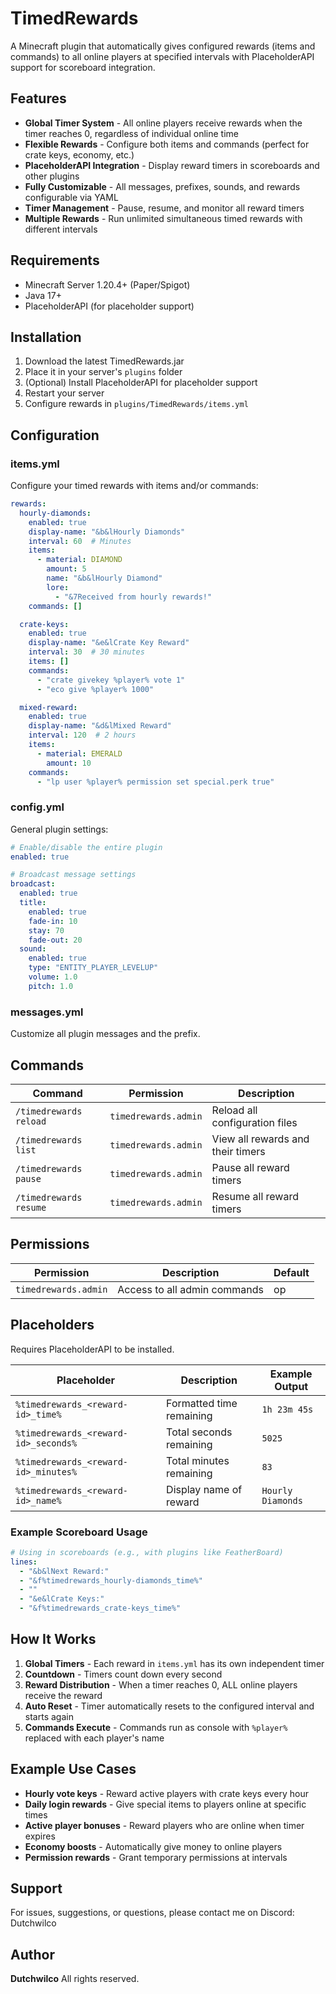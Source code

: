# TimedRewards

A Minecraft plugin that automatically gives configured rewards (items and commands) to all online players at specified intervals with PlaceholderAPI support for scoreboard integration.

## Features

- **Global Timer System** - All online players receive rewards when the timer reaches 0, regardless of individual online time
- **Flexible Rewards** - Configure both items and commands (perfect for crate keys, economy, etc.)
- **PlaceholderAPI Integration** - Display reward timers in scoreboards and other plugins
- **Fully Customizable** - All messages, prefixes, sounds, and rewards configurable via YAML
- **Timer Management** - Pause, resume, and monitor all reward timers
- **Multiple Rewards** - Run unlimited simultaneous timed rewards with different intervals

## Requirements

- Minecraft Server 1.20.4+ (Paper/Spigot)
- Java 17+
- PlaceholderAPI (for placeholder support)

## Installation

1. Download the latest TimedRewards.jar
2. Place it in your server's `plugins` folder
3. (Optional) Install PlaceholderAPI for placeholder support
4. Restart your server
5. Configure rewards in `plugins/TimedRewards/items.yml`

## Configuration

### items.yml

Configure your timed rewards with items and/or commands:

```yaml
rewards:
  hourly-diamonds:
    enabled: true
    display-name: "&b&lHourly Diamonds"
    interval: 60  # Minutes
    items:
      - material: DIAMOND
        amount: 5
        name: "&b&lHourly Diamond"
        lore:
          - "&7Received from hourly rewards!"
    commands: []

  crate-keys:
    enabled: true
    display-name: "&e&lCrate Key Reward"
    interval: 30  # 30 minutes
    items: []
    commands:
      - "crate givekey %player% vote 1"
      - "eco give %player% 1000"

  mixed-reward:
    enabled: true
    display-name: "&d&lMixed Reward"
    interval: 120  # 2 hours
    items:
      - material: EMERALD
        amount: 10
    commands:
      - "lp user %player% permission set special.perk true"
```

### config.yml

General plugin settings:

```yaml
# Enable/disable the entire plugin
enabled: true

# Broadcast message settings
broadcast:
  enabled: true
  title:
    enabled: true
    fade-in: 10
    stay: 70
    fade-out: 20
  sound:
    enabled: true
    type: "ENTITY_PLAYER_LEVELUP"
    volume: 1.0
    pitch: 1.0
```

### messages.yml

Customize all plugin messages and the prefix.

## Commands

| Command | Permission | Description |
|---------|------------|-------------|
| `/timedrewards reload` | `timedrewards.admin` | Reload all configuration files |
| `/timedrewards list` | `timedrewards.admin` | View all rewards and their timers |
| `/timedrewards pause` | `timedrewards.admin` | Pause all reward timers |
| `/timedrewards resume` | `timedrewards.admin` | Resume all reward timers |

## Permissions

| Permission | Description | Default |
|------------|-------------|---------|
| `timedrewards.admin` | Access to all admin commands | op |

## Placeholders

Requires PlaceholderAPI to be installed.

| Placeholder | Description | Example Output |
|-------------|-------------|----------------|
| `%timedrewards_<reward-id>_time%` | Formatted time remaining | `1h 23m 45s` |
| `%timedrewards_<reward-id>_seconds%` | Total seconds remaining | `5025` |
| `%timedrewards_<reward-id>_minutes%` | Total minutes remaining | `83` |
| `%timedrewards_<reward-id>_name%` | Display name of reward | `Hourly Diamonds` |

### Example Scoreboard Usage

```yaml
# Using in scoreboards (e.g., with plugins like FeatherBoard)
lines:
  - "&b&lNext Reward:"
  - "&f%timedrewards_hourly-diamonds_time%"
  - ""
  - "&e&lCrate Keys:"
  - "&f%timedrewards_crate-keys_time%"
```

## How It Works

1. **Global Timers** - Each reward in `items.yml` has its own independent timer
2. **Countdown** - Timers count down every second
3. **Reward Distribution** - When a timer reaches 0, ALL online players receive the reward
4. **Auto Reset** - Timer automatically resets to the configured interval and starts again
5. **Commands Execute** - Commands run as console with `%player%` replaced with each player's name

## Example Use Cases

- **Hourly vote keys** - Reward active players with crate keys every hour
- **Daily login rewards** - Give special items to players online at specific times
- **Active player bonuses** - Reward players who are online when timer expires
- **Economy boosts** - Automatically give money to online players
- **Permission rewards** - Grant temporary permissions at intervals

## Support

For issues, suggestions, or questions, please contact me on Discord: Dutchwilco

## Author
**Dutchwilco**
All rights reserved.
